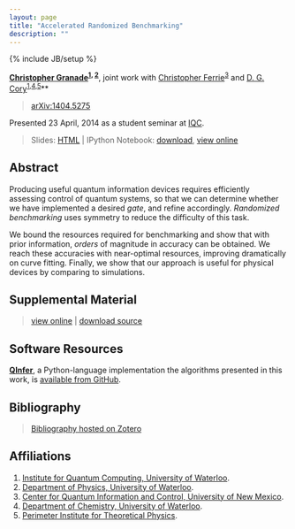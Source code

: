 ```yaml
---
layout: page
title: "Accelerated Randomized Benchmarking"
description: ""
---
```

{% include JB/setup %}

**[Christopher Granade](/)<sup>[1](#affil-iqc), [2](#affil-uwphys)</sup>**, joint work with [Christopher Ferrie](http://csferrie.com/)<sup>[3](#affil-cquic)</sup> and [D. G. Cory](http://iqc.uwaterloo.ca/iqc-directory/dcory/)<sup>[1](#affil-iqc),[4](#affil-uwchem),[5](#affil-pi)</sup>**

 > [arXiv:1404.5275](http://arxiv.org/abs/1404.5275)

Presented 23 April, 2014 as a student seminar at [IQC](https://uwaterloo.ca/institute-for-quantum-computing/).

 > Slides: [HTML](slides.html) | IPython Notebook: [download](slides.ipynb), [view online](http://nbviewer.ipython.org/github/cgranade/cgranade.github.io/blob/master/research/arb/slides.ipynb)

## Abstract ##

Producing useful quantum information devices requires efficiently
assessing control of quantum systems, so that
we can determine whether we have implemented a desired *gate*,
and refine accordingly.
*Randomized benchmarking* uses symmetry to reduce the difficulty of this task.

We bound the resources required for benchmarking and show that
with prior information, *orders* of magnitude in accuracy can be obtained.
We reach these accuracies with near-optimal resources, improving dramatically
on curve fitting.
Finally, we show that our approach is useful for physical devices
by comparing to simulations. 

## Supplemental Material ##

 > [view online](http://nbviewer.ipython.org/github/cgranade/accelerated-randomized-benchmarking/blob/master/src/model_testing.ipynb) | [download source](https://github.com/cgranade/accelerated-randomized-benchmarking)

## Software Resources ##

[**QInfer**](https://github.com/csferrie/python-qinfer), a Python-language
implementation the algorithms presented in this work, is
[available from GitHub](https://github.com/csferrie/python-qinfer).

## Bibliography ##

> [Bibliography hosted on Zotero](https://www.zotero.org/cgranade/items/collectionKey/2NQVPRK9)

## Affiliations ##

1. <a id="affil-iqc"></a>[Institute for Quantum Computing, University of Waterloo](http://iqc.uwaterloo.ca).
2. <a id="affil-uwphys"></a>[Department of Physics, University of Waterloo](https://uwaterloo.ca/physics-astronomy/).
3. <a id="affil-cquic"></a>[Center for Quantum Information and Control, University of New Mexico](http://physics.unm.edu/CQuIC/).
4. <a id="affil-uwchem"></a>[Department of Chemistry, University of Waterloo](https://uwaterloo.ca/chemistry/).
5. <a id="affil-pi"></a>[Perimeter Institute for Theoretical Physics](http://www.perimeterinstitute.ca/).
